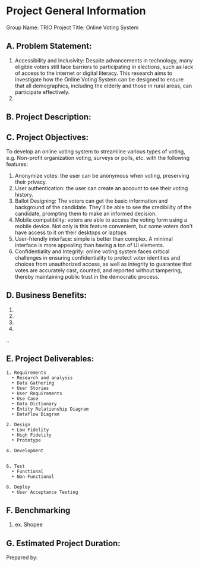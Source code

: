 # Project General Information

Group Name: TRIO
Project Title: Online Voting System

## A. Problem Statement:
1. Accessibility and Inclusivity: Despite advancements in technology, many eligible voters still face barriers to participating in elections, such as lack of access to the internet or digital literacy. This research aims to investigate how the Online Voting System can be designed to ensure that all demographics, including the elderly and those in rural areas, can participate effectively.
2. 
## B. Project Description:


## C. Project Objectives:

To develop an online voting system to streamline various types of voting, e.g. Non-profit organization voting, surveys or polls, etc. with the following features:

1. Anonymize votes: the user can be anonymous when voting, preserving their privacy.
2. User authentication: the user can create an account to see their voting history.
3. Ballot Designing: The voters can get the basic information and background of the candidate. They’ll be able to see the 
   credibility of the candidate, prompting them to make an informed decision.
4. Mobile compatibility: voters are able to access the voting form using a mobile device. Not only is this feature convenient, but some voters don't have access to it on their desktops or laptops
5. User-friendly interface: simple is better than complex. A minimal interface is more appealing than having a ton of UI elements.
6. Confidentiality and Integrity: online voting system faces critical challenges in ensuring confidentiality to protect voter identities and choices from unauthorized access, as well as integrity to guarantee that votes are accurately cast, counted, and reported without tampering, thereby maintaining public trust in the democratic process.


## D. Business Benefits:
1. 
2. 
3. 
4. 
..

## E. Project Deliverables:
    1. Requirements
      • Research and analysis
      • Data Gathering
      • User Stories
      • User Requirements
      • Use Case
      • Data Dictionary
      • Entity Relationship Diagram
      • Dataflow Diagram
    
    2. Design
      • Low Fidelity
      • High Fidelity
      • Prototype
    
    4. Development
       
    
    6. Test
      • Functional
      • Non-Functional
    
    8. Deploy
      • User Acceptance Testing

## F. Benchmarking
  1. ex. Shopee

## G. Estimated Project Duration:


Prepared by:
